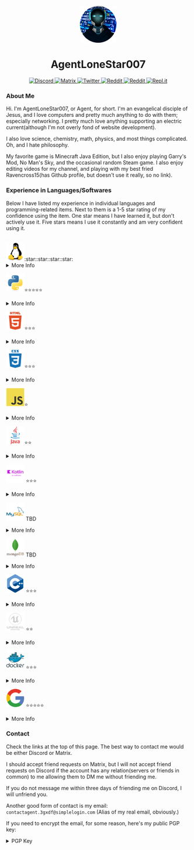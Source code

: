 <!--Header-->
<div id="header" align="center">
  <img src="/assets/profile-pic.png" width="100"/>
  <h1>AgentLoneStar007</h1>
  
  <a href="https://discordapp.com/users/403735483961704450">
    <img src="https://img.shields.io/badge/Discord-white?logo=discord&logoColor=Hex(7289da)" alt="Discord"/>
  </a>
  
  <a href="https://matrix.to/#/@agentlonestar007:matrix.org">
    <img src="https://img.shields.io/badge/Matrix-gray?logo=matrix&logoColor=white" alt="Matrix"/>
  </a>
  
  <a href="https://twitter.com/YaBoiAgent">
    <img src="https://img.shields.io/badge/Twitter-darkblue?logo=twitter&logoColor=blue" alt="Twitter"/>
  </a>
  
  <a href="https://www.reddit.com/user/RobCo-Industries">
    <img src="https://img.shields.io/badge/Reddit-maroon?logo=reddit&logoColor=red" alt="Reddit"/>
  </a>
  
  <a href="https://www.youtube.com/channel/UC9M6PQlY2ZFj1wC_j09nwAQ">
    <img src="https://img.shields.io/badge/Youtube-white?logo=youtube&logoColor=red" alt="Reddit"/>
  </a>
  
  <a href="https://replit.com/@AgentLoneStar">
    <img src="https://img.shields.io/badge/Repl.it-blue?logo=replit&logoColor=white" alt="Repl.it"/>
  </a>
</div>

<!--Body-->
### About Me
Hi. I'm AgentLoneStar007, or Agent, for short. I'm an evangelical disciple of Jesus, and I
love computers and pretty much anything to do with them; especially networking. I pretty much
love anything supporting an electric current(although I'm not overly fond of website development).

I also love science, chemistry, math, physics, and most things complicated.
Oh, and I hate philosophy. 

My favorite game is Minecraft Java Edition, but I also enjoy playing Garry's Mod, No Man's Sky,
and the occasional random Steam game. I also enjoy editing videos for my channel, and playing
with my best fried Ravencross15(has Github profile, but doesn't use it really, so no link).

### Experience in Languages/Softwares
Below I have listed my experience in individual languages and programming-related items.
Next to them is a 1-5 star rating of my confidence using the item. One star means I have learned it,
but don't actively use it. Five stars means I use it constantly and am very confident using it.

<br>

<div id="experience-icons">
  <img src="https://raw.githubusercontent.com/devicons/devicon/1119b9f84c0290e0f0b38982099a2bd027a48bf1/icons/linux/linux-original.svg" width="50" height="50"/>:star::star::star::star:
  <details>
    <summary>More Info</summary>
    <br>
    I have been daily-driving EndeavourOS(an Arch-based distro) on my<br>
    main PC since about 2021, but I've been using Linux for random<br>
    projects since long before. I am not, by far, a professional Linux<br>
    user, but I do know my way around the terminal/shell.
  </details>
  
  <img src="https://raw.githubusercontent.com/devicons/devicon/1119b9f84c0290e0f0b38982099a2bd027a48bf1/icons/python/python-original.svg" width="50" height="50"/>:star::star::star::star::star:
  <details>
    <summary>More Info</summary>
    <br>
    Python is the first language I ever learned, way back since 2015.<br>
    I've used it for pretty much everything that doesn't recquire use<br>
    of a different language.
  </details>
  
  <img src="https://raw.githubusercontent.com/devicons/devicon/1119b9f84c0290e0f0b38982099a2bd027a48bf1/icons/html5/html5-plain-wordmark.svg" width="50" height="50"/>:star::star::star:
  <details>
    <summary>More Info</summary>
    <br>
    I took a course on HTML/CSS/Js a long while back, and am fully capable<br>
    of creating super-simple websites using them.
  </details>
  
  <img src="https://raw.githubusercontent.com/devicons/devicon/1119b9f84c0290e0f0b38982099a2bd027a48bf1/icons/css3/css3-plain-wordmark.svg" width="50" height="50"/>:star::star::star:
  <details>
    <summary>More Info</summary>
    <br>
    See HTML More Info.
  </details>
  
  <img src="https://raw.githubusercontent.com/devicons/devicon/1119b9f84c0290e0f0b38982099a2bd027a48bf1/icons/javascript/javascript-original.svg" width="50" height="50"/>:star:
  <details>
    <summary>More Info</summary>
    <br>
    I have experience in Javascript and would be capable of using it(with a<br>
    ton of Googling), but I hate it. Don't ask me to use it.
  </details>
  
  <img src="https://raw.githubusercontent.com/devicons/devicon/1119b9f84c0290e0f0b38982099a2bd027a48bf1/icons/java/java-original-wordmark.svg" width="50" height="50"/>:star::star:
  <details>
    <summary>More Info</summary>
    <br>
    I would be confident in using Java, but I do not use it 24/7. By far.
  </details>
  
  <img src="https://raw.githubusercontent.com/devicons/devicon/1119b9f84c0290e0f0b38982099a2bd027a48bf1/icons/kotlin/kotlin-plain-wordmark.svg" width="50" height="50"/> :star::star::star:
  <details>
    <summary>More Info</summary>
    <br>
    I am sadly not certified in this course due to a bit of an error with<br>
    W3Schools, but I did take the entire course, and am confident in using it.
  </details>
  
  <img src="https://raw.githubusercontent.com/devicons/devicon/1119b9f84c0290e0f0b38982099a2bd027a48bf1/icons/mysql/mysql-original-wordmark.svg" width="50" height="50"/> TBD
  <details>
    <summary>More Info</summary>
    <br>
    I mark this as to be determined due to the fact I'm still taking a<br>
    couse on MySQL and data analytics.
  </details>
  
  <img src="https://raw.githubusercontent.com/devicons/devicon/1119b9f84c0290e0f0b38982099a2bd027a48bf1/icons/mongodb/mongodb-original-wordmark.svg" width="50" height="50"/> TBD
  <details>
    <summary>More Info</summary>
    <br>
    I mark this as to be determined due to the fact I'm still taking a<br>
    couse on MongoDB and data analytics.
  </details>
  
  <img src="https://raw.githubusercontent.com/devicons/devicon/1119b9f84c0290e0f0b38982099a2bd027a48bf1/icons/cplusplus/cplusplus-original.svg" width="50" height="50"/> :star::star::star:
  <details>
    <summary>More Info</summary>
    <br>
    I learned C++ to work on The Aetheria Project, made in Unreal Engine.
  </details>
  
  <img src="/assets/unreal-engine-logo.png" width="50" height="50"/> :star::star:
  <details>
    <summary>More Info</summary>
    <br>
    I will slowly but surely get more and more experience in Unreal Engine,<br>
    but for now I will leave it at two stars.
  </details>
  
  <img src="https://raw.githubusercontent.com/devicons/devicon/1119b9f84c0290e0f0b38982099a2bd027a48bf1/icons/docker/docker-original-wordmark.svg" width="50" height="50"/> :star::star::star:
  <details>
    <summary>More Info</summary>
    <br>
    I recently learned the power of Docker when attempting to create<br>
    a MariaDB container. Since then I have learned the power of the<br>
    wonderful Docker.
  </details>
  
  <img src="https://raw.githubusercontent.com/devicons/devicon/1119b9f84c0290e0f0b38982099a2bd027a48bf1/icons/google/google-original.svg" width="50" height="50"/> :star::star::star::star::star:
  <details>
    <summary>More Info</summary>
    <br>
    Like all other developers, I am very capable of searching Google<br>
    for solutions to my programming problems.
  </details>
</div>

### Contact
Check the links at the top of this page. The best way to contact me would be either
Discord or Matrix.

I should accept friend requests on Matrix, but I will not accept friend requests on Discord
if the account has any relation(servers or friends in common) to me allowing them to DM me
without friending me.

If you do not message me within three days of friending me on Discord, I will unfriend you.

Another good form of contact is my email: `contactagent.3gxdf@simplelogin.com` (Alias of my
real email, obviously.)

If you need to encrypt the email, for some reason, here's my public PGP key:
<details>
<summary>PGP Key</summary>
<br>
  
```
-----BEGIN PGP PUBLIC KEY BLOCK-----
xsFNBGJya5kBEADLGc7lMR2+26oNB7IWyYTsnZRX4WlCjvVWZ3JgcS9kxYL4
v6in3Bvz9Z//Fkk+RAr7/w64+Rk4UGjxDqZrCmxkh3Bgt2I3JEqAuJQQkAKc
EUQCC15DHA508yeQPTZeSb8pJwo2maZi1jZZ+iXokzNA+oz8VF0gel+cpbJM
oPXxgAmmI3cgY0E/jqJ63xPppyp7tXwjL0S5RmkDXsPpCTfagUocGlGm+nGx
rjXDBiOASlofYeMgCfmKE/xZa2HB07xA0s7/lcFFgF29WrDfmCdZmkkjmqWC
gKFqBMEfUI6esplYrLuvKJ6PBws4G2b9wQDnE0qf2D2QPGBi54Hhc+2bCY9f
5R/ZS1fJo762Ui+oOaFioCj4hHdMPjJO5s2Ax+wX0WQnB8wG99yTtFWzvetF
e3OFvqAnmt5KctDpdwF9SEz88f2lr6nLMbmXEPdJpGxEvKFQqdozU2DGLTnV
t/pE+oEfTZf9yhDWAc9aZGhMxfkEJRgbGK4kgmgijUd1LmCapeeEbMwQNM5c
FjzNZ2oFfZ7E+mw1wGUQl2MlzLR4Dmy9ydqIbkru/IMZU6tWIIWrKWYv7Bj+
rpSnycWYde2+r5nPWtmInoO042GkLD6bcguidrWiZo+FdekDiAZtW1hPoltf
itU9qoz2lGVYrIxjU0CQvQIdNWZOc2vHA0PNPwARAQABzSxBZ2VudCBMb25l
U3RhciA8YWdlbnRsb25lc3RhcjAwN0ByaXNldXAubmV0PsLBdQQQAQgAHwUC
YnJrmQYLCQcIAwIEFQgKAgMWAgECGQECGwMCHgEACgkQ157zPD8EnyDDSA/6
AiD8/pWPp7bBrualya5yoDVisxWSD8IcyukZz+owjhCmDs+PYj8px+t00LhW
ZYWj32r+o/p8c4gtfq21KENbJQhqqeWPI9KsYREtEfhjWDB4xvCCmM+OXXkq
NAPj0Cgs0hevlOTO9hUbHNqo4UoqXtYwS93fDfCTPsEwinPm55GiMwskRoUx
72Oayd6IfZwBGGpQGXuJ7iJ42YYVTwG+0I8NDJJpXLXT13eXjjwwIrCFfig0
I72h/DS1DUdExk5hovJ3zD1d8tnfU3GMxDpsUlnDCfDq8Id+vnjbfArgb148
puJkBg3jDqn0HXqdqFjeh7RJZ70n6HbV6X0/MGC0i+hsLqdX22mi1RwBNqdz
4JMqHVRbfU7aMQMgY8ybhBH20Juk5aHoM5qaN3SkmyCMbITv1guvoR7G7wBH
hTIB4T6G53dVKjEtsR16cW7Ixzwu4pXhbVct9JPUm35ekgUYvHgbXig0aYd9
Sb3U5zvxaJubZaONBv1YcjBzQfmlYRLsJtvgKYM+iegs1rSLbGVmufA5emuR
ak9p9nzVXxxL4N3TuaY3Xk8PvF1wC6WOqnB80c2bllq48wW62K6LhmC5dRHi
UehQ291K2E+k3EGygRqrnxdQ+BEUhQcIGsiVm51dZoNGqwQWIJni/v74JcTW
4sbFTe5cKHeCzmPc0H3fep3OwU0EYnJrmQEQALb4JaSN9yNJDbdr6EHGx8H9
bCO2qSYxWQnKZYYA0b1G1YPTwiki6zskoGTMyBhtVl0xdsVt1xwX859tnAmC
YHm0N2RDWw7FTkOIt+dbvCT1lckAHPoJBeBDSRU5UR7rPc3GXi+Eah4SpbpY
RmVl7oAhubFFxNFGpp34CIBDLThPN6bxPPGHrIbu6kx2jf+qD1gW0vu5FOCS
wzCy+2bIOz0vxq5ExUN6BNMjhMpMlXaZhmIiOxUHAxQz+l+dESk3dXHZWwJ4
qYVvnD9ms27GCabf7nSo5y2Rl/9hp5gmOWd/XhTER/oeNTapIgGd9mmgtqLk
8AnRK8MJtgUg4YPgnrEvoJaU7tqLA4J7DyR58vDj5Uq9qLi36NjHhVeO/emU
nKhumqOvpaZA+mqBNIQ7Qd0wZIuHAOFlQE4QYiDeOC5OsbnptSwvdqzQXnEQ
1N2B+mWO4VKvT1Ua7ThhoPIHPgQYiH2TX7uo3+MY7lXThxpcSdM9szVKGuYo
yRdPNEW6ySUkoogCd207jP3aOSx2ZAt/jeiSVJ0CEy+FYrZskz5yA6BRY5Iv
1OfRPr8lv4phDERMpzOQPT/mDc/8VV4BTgzTPhf9cn35dkW+ZP24uVUFw1+R
GiMXfDHJkzgVGkgkqcYE20XmMSiUopl31x+kZVjfg+67N+dE415OZ2B+/ww9
ABEBAAHCwV8EGAEIAAkFAmJya5kCGwwACgkQ157zPD8EnyBCQg//blsHVl1Q
Zm43nUdoyY55IJ0Yfwl9x6iFRLQzdwPTyCKg8wPisRa/4Do4gEJKF3sbzRcv
i2aYTXN5sgVpIaK4G46GKvhXu8V+BvJ2ndoZ2ygMl6oSeloeH2FRntG/GPMZ
kBvULbtrL+BHykc/oP2tbVy1jpGgT/nsZ4zbVGA8s7VSAZW0UXkDExsEhNfs
ZYltcgipCwoxU4yTg1BcdVwEvj2AD8JMQgh8122KYzUslcRXIgi4u7+JOBlE
wNDEQ1JCq05niu0wIv4X/kGAXO8CqzP3oSZxPTEliT6RvZCOzlLIePSh/Bkk
9P0/9HoLdDd00YEMObMYpi80Pce+UCG6mISjjg2PuITnsP3JKvOWhURWLhS/
0h1P97cTocrr2BTo0HC7zi7CZl3eL+irQyMPDn7EI+LkfUGsCvv71uhWVJQK
rlGJ9qUTn/riVu4Ir2gw8QsZvD9KJN+J6g2YGJ7IEngg7yXud6kpo6g5PTyF
MB4YleD16avdMxB7gCGnc1jx6cR8tfuQT1ktZjdVdAjKPIpYkXO0rbTmcRz9
S9y79bnzsHXfn/Y+vQpyUorZxhPDociDOelXKA8/2phBU3mdoLr7brRojH99
PlzA7rVx4Xu1lrYPhIOtzOQra/Q1BqGsabrmuZ6OrZgFe/Be0kVZsGZCuRIV
WAqsrgAWx4WU1bY=
=mFZU
-----END PGP PUBLIC KEY BLOCK-----
```
</details>


